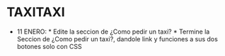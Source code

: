 # TAXITAXI

- 11 ENERO: * Edite la seccion de ¿Como pedir un taxi?
            * Termine la Seccion de ¿Como pedir un taxi?, dandole link y funciones a sus dos botones solo con CSS
